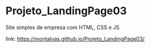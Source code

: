 # Projeto_LandingPage03
 Site simples de empresa com HTML, CSS e JS

 link: https://montalvas.github.io/Projeto_LandingPage03/
